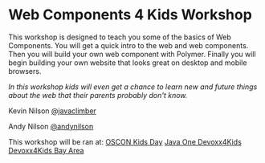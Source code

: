 # Web Components 4 Kids Workshop

This workshop is designed to teach you some of the basics of Web Components.  You will get a quick intro to the web and web components.  Then you will build your own web component with  Polymer.  Finally you will begin building your own website that looks great on desktop and mobile browsers.

*In this workshop kids will even get a chance to learn new and future things about the web that their parents probably don't know.*


Kevin Nilson [@javaclimber](https://twitter.com/javaclimber)

Andy Nilson [@andynilson](https://twitter.com/andy_nilson)

This workshop will be ran at:
[OSCON Kids Day](http://www.oscon.com/open-source-2015/public/schedule/detail/43598)
[Java One Devoxx4Kids](https://www.oracle.com/javaone)
[Devoxx4Kids Bay Area](http://www.meetup.com/Devoxx4Kids-BayArea/)

